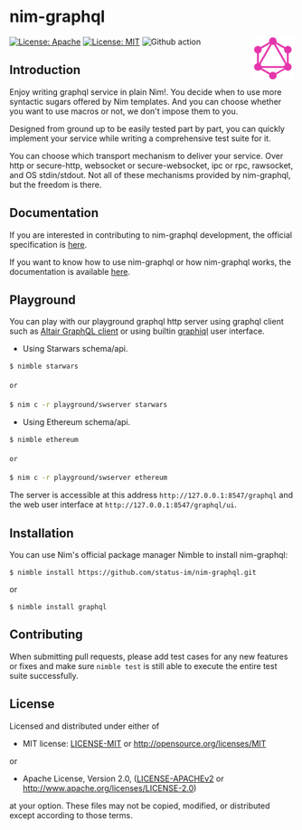 nim-graphql
=================

<img alt="GraphQL Logo" align="right" src="resources/GraphQL%20Logo.svg" width="15%" />

[![License: Apache](https://img.shields.io/badge/License-Apache%202.0-blue.svg)](https://opensource.org/licenses/Apache-2.0)
[![License: MIT](https://img.shields.io/badge/License-MIT-yellow.svg)](https://opensource.org/licenses/MIT)
![Github action](https://github.com/status-im/nim-graphql/workflows/nim-graphql%20CI/badge.svg)

## Introduction

Enjoy writing graphql service in plain Nim!.
You decide when to use more syntactic sugars offered by Nim templates.
And you can choose whether you want to use macros or not, we don't impose them to you.

Designed from ground up to be easily tested part by part,
you can quickly implement your service while writing a comprehensive test suite for it.

You can choose which transport mechanism to deliver your service.
Over http or secure-http, websocket or secure-websocket, ipc or rpc, rawsocket,
and OS stdin/stdout. Not all of these mechanisms provided by nim-graphql,
but the freedom is there.

## Documentation

If you are interested in contributing to nim-graphql development, the official
specification is [here](https://spec.graphql.org/June2018/).

If you want to know how to use nim-graphql or how nim-graphql works,
the documentation is available [here](docs/toc.md).

## Playground

You can play with our playground graphql http server using graphql
client such as [Altair GraphQL client](https://altair.sirmuel.design)
or using builtin [graphiql](https://github.com/graphql/graphiql) user interface.

- Using Starwars schema/api.
```bash
$ nimble starwars

or

$ nim c -r playground/swserver starwars
```

- Using Ethereum schema/api.
```bash
$ nimble ethereum

or

$ nim c -r playground/swserver ethereum
```

The server is accessible at this address `http://127.0.0.1:8547/graphql`
and the web user interface at `http://127.0.0.1:8547/graphql/ui`.

## Installation

You can use Nim's official package manager Nimble to install nim-graphql:

```
$ nimble install https://github.com/status-im/nim-graphql.git
```

or

```
$ nimble install graphql
```

## Contributing

When submitting pull requests, please add test cases for any new features
or fixes and make sure `nimble test` is still able to execute the entire
test suite successfully.

## License

Licensed and distributed under either of

* MIT license: [LICENSE-MIT](LICENSE-MIT) or http://opensource.org/licenses/MIT

or

* Apache License, Version 2.0, ([LICENSE-APACHEv2](LICENSE-APACHEv2) or http://www.apache.org/licenses/LICENSE-2.0)

at your option. These files may not be copied, modified, or distributed except according to those terms.
